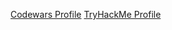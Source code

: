 [Codewars Profile](https://www.codewars.com/users/skrylexx)
[TryHackMe Profile](https://tryhackme.com/r/p/skrylexx)